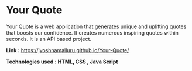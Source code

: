 # Your Quote

Your Quote is a web application that generates unique and uplifting quotes that boosts our confidence. It creates numerous inspiring quotes within seconds. It is an API based project.

**Link :**  https://jyoshnamalluru.github.io/Your-Quote/

**Technologies used** : **HTML, CSS , Java Script**

